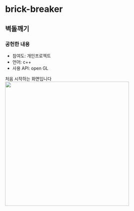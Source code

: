 # brick-breaker
<h2>벽돌깨기</h2>
<h3>공헌한 내용</h3>
<ul>
  <li>참여도: 개인프로젝트</li>
  <li>언어: c++</li>
  <li>사용 API: open GL</li>
</ul>
처음 시작하는 화면입니다</br>
<img src="https://user-images.githubusercontent.com/35258834/63439351-d0309b00-c468-11e9-8b0a-9f1fc3159ceb.JPG" width="400">
